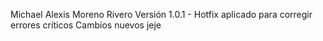 Michael Alexis Moreno Rivero
Versión 1.0.1 - Hotfix aplicado para corregir errores críticos
Cambios nuevos jeje
